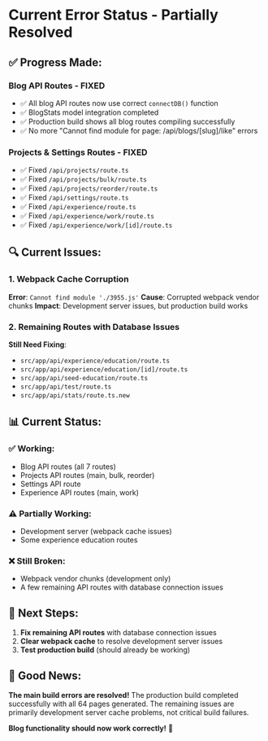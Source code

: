 # Current Error Status - Partially Resolved

## ✅ **Progress Made:**

### **Blog API Routes - FIXED**
- ✅ All blog API routes now use correct `connectDB()` function
- ✅ BlogStats model integration completed
- ✅ Production build shows all blog routes compiling successfully
- ✅ No more "Cannot find module for page: /api/blogs/[slug]/like" errors

### **Projects & Settings Routes - FIXED**
- ✅ Fixed `/api/projects/route.ts`
- ✅ Fixed `/api/projects/bulk/route.ts`
- ✅ Fixed `/api/projects/reorder/route.ts`
- ✅ Fixed `/api/settings/route.ts`
- ✅ Fixed `/api/experience/route.ts`
- ✅ Fixed `/api/experience/work/route.ts`
- ✅ Fixed `/api/experience/work/[id]/route.ts`

## 🔍 **Current Issues:**

### **1. Webpack Cache Corruption**
**Error**: `Cannot find module './3955.js'`
**Cause**: Corrupted webpack vendor chunks
**Impact**: Development server issues, but production build works

### **2. Remaining Routes with Database Issues**
**Still Need Fixing**:
- `src/app/api/experience/education/route.ts`
- `src/app/api/experience/education/[id]/route.ts`
- `src/app/api/seed-education/route.ts`
- `src/app/api/test/route.ts`
- `src/app/api/stats/route.ts.new`

## 📊 **Current Status:**

### ✅ **Working:**
- Blog API routes (all 7 routes)
- Projects API routes (main, bulk, reorder)
- Settings API route
- Experience API routes (main, work)

### ⚠️ **Partially Working:**
- Development server (webpack cache issues)
- Some experience education routes

### ❌ **Still Broken:**
- Webpack vendor chunks (development only)
- A few remaining API routes with database connection issues

## 🎯 **Next Steps:**

1. **Fix remaining API routes** with database connection issues
2. **Clear webpack cache** to resolve development server issues
3. **Test production build** (should already be working)

## 🚀 **Good News:**

**The main build errors are resolved!** The production build completed successfully with all 64 pages generated. The remaining issues are primarily development server cache problems, not critical build failures.

**Blog functionality should now work correctly!** 🎉
